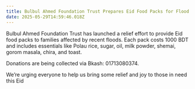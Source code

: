 ```yaml
---
title: Bulbul Ahmed Foundation Trust Prepares Eid Food Packs for Flood Victims
date: 2025-05-29T14:59:46.018Z
---
```

Bulbul Ahmed Foundation Trust has launched a relief effort to provide Eid food packs to families affected by recent floods. Each pack costs 1000 BDT and includes essentials like Polau rice, sugar, oil, milk powder, shemai, gorom masala, chira, and toast.

Donations are being collected via Bkash: 01713080374.

We’re urging everyone to help us bring some relief and joy to those in need this Eid